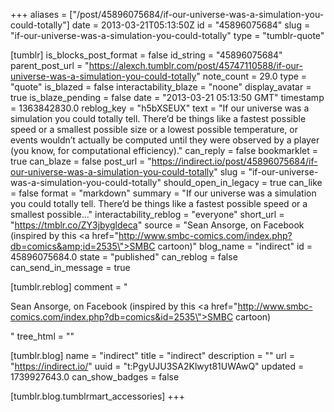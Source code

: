 +++
aliases = ["/post/45896075684/if-our-universe-was-a-simulation-you-could-totally"]
date = 2013-03-21T05:13:50Z
id = "45896075684"
slug = "if-our-universe-was-a-simulation-you-could-totally"
type = "tumblr-quote"

[tumblr]
is_blocks_post_format = false
id_string = "45896075684"
parent_post_url = "https://alexch.tumblr.com/post/45747110588/if-our-universe-was-a-simulation-you-could-totally"
note_count = 29.0
type = "quote"
is_blazed = false
interactability_blaze = "noone"
display_avatar = true
is_blaze_pending = false
date = "2013-03-21 05:13:50 GMT"
timestamp = 1363842830.0
reblog_key = "h5bXSEUX"
text = "If our universe was a simulation you could totally tell. There’d be things like a fastest possible speed or a smallest possible size or a lowest possible temperature, or events wouldn’t actually be computed until they were observed by a player (you know, for computational efficiency)."
can_reply = false
bookmarklet = true
can_blaze = false
post_url = "https://indirect.io/post/45896075684/if-our-universe-was-a-simulation-you-could-totally"
slug = "if-our-universe-was-a-simulation-you-could-totally"
should_open_in_legacy = true
can_like = false
format = "markdown"
summary = "If our universe was a simulation you could totally tell. There’d be things like a fastest possible speed or a smallest possible..."
interactability_reblog = "everyone"
short_url = "https://tmblr.co/ZY3jbygldeca"
source = "Sean Ansorge, on Facebook (inspired by this <a href=\"http://www.smbc-comics.com/index.php?db=comics&amp;id=2535\">SMBC cartoon</a>)"
blog_name = "indirect"
id = 45896075684.0
state = "published"
can_reblog = false
can_send_in_message = true

[tumblr.reblog]
comment = "<p>Sean Ansorge, on Facebook (inspired by this <a href=\"http://www.smbc-comics.com/index.php?db=comics&id=2535\">SMBC cartoon</a>)</p>"
tree_html = ""

[tumblr.blog]
name = "indirect"
title = "indirect"
description = ""
url = "https://indirect.io/"
uuid = "t:PgyUJU3SA2Klwyt81UWAwQ"
updated = 1739927643.0
can_show_badges = false

[tumblr.blog.tumblrmart_accessories]
+++
